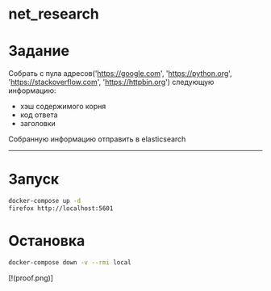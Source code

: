 # net_research

# Задание
Собрать с пула адресов('https://google.com', 'https://python.org', 'https://stackoverflow.com', 'https://httpbin.org') 
следующую информацию: 
 - хэш содержимого корня
 - код ответа
 - заголовки

Собранную информацию отправить в elasticsearch

___
# Запуск

```sh
docker-compose up -d
firefox http://localhost:5601
```

# Остановка

```sh
docker-compose down -v --rmi local
```

[!(proof.png)]